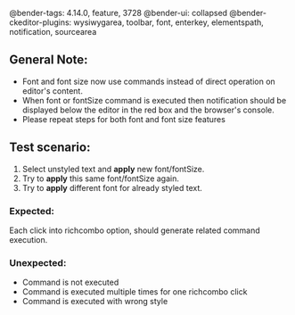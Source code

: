 @bender-tags: 4.14.0, feature, 3728
@bender-ui: collapsed
@bender-ckeditor-plugins: wysiwygarea, toolbar, font, enterkey, elementspath, notification, sourcearea

## General Note:

* Font and font size now use commands instead of direct operation on editor's content.
* When font or fontSize command is executed then notification should be displayed below the editor in the red box and
  the browser's console.
* Please repeat steps for both font and font size features

## Test scenario:

1. Select unstyled text and **apply** new font/fontSize.
2. Try to **apply** this same font/fontSize again.
3. Try to **apply** different font for already styled text.

### Expected:

Each click into richcombo option, should generate related command execution.

### Unexpected:

* Command is not executed
* Command is executed multiple times for one richcombo click
* Command is executed with wrong style
